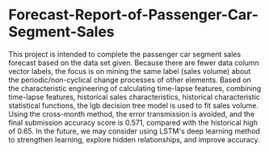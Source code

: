 # Forecast-Report-of-Passenger-Car-Segment-Sales
This project is intended to complete the passenger car segment sales forecast based on the data set given. Because there are fewer data column vector labels, the focus is on mining the same label (sales volume) about the periodic/non-cyclical change processes of other elements. Based on the characteristic engineering of calculating time-lapse features, combining time-lapse features, historical sales characteristics, historical characteristic statistical functions, the lgb decision tree model is used to fit sales volume. Using the cross-month method, the error transmission is avoided, and the final submission accuracy score is 0.571, compared with the historical high of 0.65. In the future, we may consider using LSTM's deep learning method to strengthen learning, explore hidden relationships, and improve accuracy.
